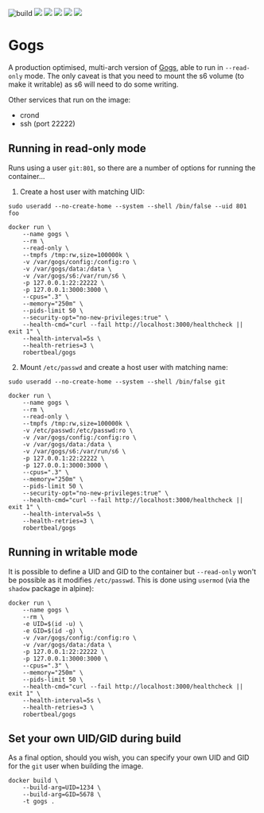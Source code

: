 ![build](https://github.com/robertbeal/docker-gogs/workflows/build/badge.svg)
[![](https://images.microbadger.com/badges/image/robertbeal/gogs.svg)](https://microbadger.com/images/robertbeal/gogs "Get your own image badge on microbadger.com")
[![](https://images.microbadger.com/badges/version/robertbeal/gogs.svg)](https://microbadger.com/images/robertbeal/gogs "Get your own version badge on microbadger.com")
[![](https://img.shields.io/docker/pulls/robertbeal/gogs.svg)](https://hub.docker.com/r/robertbeal/gogs/)
[![](https://img.shields.io/docker/stars/robertbeal/gogs.svg)](https://hub.docker.com/r/robertbeal/gogs/)
[![](https://img.shields.io/docker/automated/robertbeal/gogs.svg)](https://hub.docker.com/r/robertbeal/gogs/)

# Gogs

A production optimised, multi-arch version of [Gogs](https://github.com/gogits/gogs), able to run in `--read-only` mode. The only caveat is that you need to mount the s6 volume (to make it writable) as s6 will need to do some writing.

Other services that run on the image:

* crond
* ssh (port 22222)

## Running in read-only mode

Runs using a user `git:801`, so there are a number of options for running the container...

1. Create a host user with matching UID:

`sudo useradd --no-create-home --system --shell /bin/false --uid 801 foo`

```
docker run \
    --name gogs \
    --rm \
    --read-only \
    --tmpfs /tmp:rw,size=100000k \
    -v /var/gogs/config:/config:ro \
    -v /var/gogs/data:/data \
    -v /var/gogs/s6:/var/run/s6 \
    -p 127.0.0.1:22:22222 \
    -p 127.0.0.1:3000:3000 \
    --cpus=".3" \
    --memory="250m" \
    --pids-limit 50 \
    --security-opt="no-new-privileges:true" \
    --health-cmd="curl --fail http://localhost:3000/healthcheck || exit 1" \
    --health-interval=5s \
    --health-retries=3 \
    robertbeal/gogs
```

2. Mount `/etc/passwd`  and create a host user with matching name:

`sudo useradd --no-create-home --system --shell /bin/false git`

```
docker run \
    --name gogs \
    --rm \
    --read-only \
    --tmpfs /tmp:rw,size=100000k \
    -v /etc/passwd:/etc/passwd:ro \
    -v /var/gogs/config:/config:ro \
    -v /var/gogs/data:/data \
    -v /var/gogs/s6:/var/run/s6 \
    -p 127.0.0.1:22:22222 \
    -p 127.0.0.1:3000:3000 \
    --cpus=".3" \
    --memory="250m" \
    --pids-limit 50 \
    --security-opt="no-new-privileges:true" \
    --health-cmd="curl --fail http://localhost:3000/healthcheck || exit 1" \
    --health-interval=5s \
    --health-retries=3 \
    robertbeal/gogs
```

## Running in writable mode

It is possible to define a UID and GID to the container but `--read-only` won't be possible as it modifies `/etc/passwd`. This is done using `usermod` (via the `shadow` package in alpine):

```
docker run \
    --name gogs \
    --rm \
    -e UID=$(id -u) \
    -e GID=$(id -g) \
    -v /var/gogs/config:/config:ro \
    -v /var/gogs/data:/data \
    -p 127.0.0.1:22:22222 \
    -p 127.0.0.1:3000:3000 \
    --cpus=".3" \
    --memory="250m" \
    --pids-limit 50 \
    --health-cmd="curl --fail http://localhost:3000/healthcheck || exit 1" \
    --health-interval=5s \
    --health-retries=3 \
    robertbeal/gogs
```

## Set your own UID/GID during build

As a final option, should you wish, you can specify your own UID and GID for the `git` user when building the image.

```
docker build \
    --build-arg=UID=1234 \
    --build-arg=GID=5678 \
    -t gogs .
```
